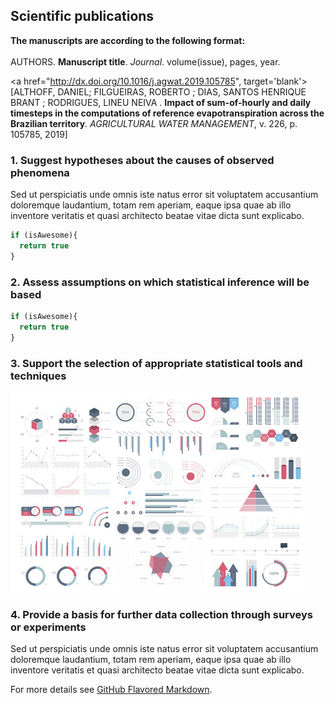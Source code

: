 ## Scientific publications

**The manuscripts are according to the following format:**<br><br>
AUTHORS. **Manuscript title**. _Journal_. volume(issue), pages, year. 

<a href="http://dx.doi.org/10.1016/j.agwat.2019.105785", target='blank'>[ALTHOFF, DANIEL; FILGUEIRAS, ROBERTO ; DIAS, SANTOS HENRIQUE BRANT ; RODRIGUES, LINEU NEIVA . **Impact of sum-of-hourly and daily timesteps in the computations of reference evapotranspiration across the Brazilian territory**. _AGRICULTURAL WATER MANAGEMENT_, v. 226, p. 105785, 2019]</a>

### 1. Suggest hypotheses about the causes of observed phenomena

Sed ut perspiciatis unde omnis iste natus error sit voluptatem accusantium doloremque laudantium, totam rem aperiam, eaque ipsa quae ab illo inventore veritatis et quasi architecto beatae vitae dicta sunt explicabo. 

```javascript
if (isAwesome){
  return true
}
```

### 2. Assess assumptions on which statistical inference will be based

```javascript
if (isAwesome){
  return true
}
```

### 3. Support the selection of appropriate statistical tools and techniques

<img src="images/dummy_thumbnail.jpg?raw=true"/>

### 4. Provide a basis for further data collection through surveys or experiments

Sed ut perspiciatis unde omnis iste natus error sit voluptatem accusantium doloremque laudantium, totam rem aperiam, eaque ipsa quae ab illo inventore veritatis et quasi architecto beatae vitae dicta sunt explicabo. 

For more details see [GitHub Flavored Markdown](https://guides.github.com/features/mastering-markdown/).
